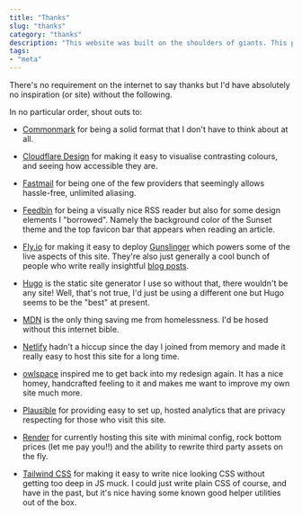 ```yaml
---
title: "Thanks"
slug: "thanks"
category: "thanks"
description: "This website was built on the shoulders of giants. This page names a number of them."
tags:
- "meta"
---
```


There's no requirement on the internet to say thanks but I'd have absolutely no inspiration (or site) without the following.

In no particular order, shout outs to:

* [Commonmark](https://commonmark.org) for being a solid format that I don't have to think about at all.

* [Cloudflare Design](https://cloudflare.design/color) for making it easy to visualise contrasting colours, and seeing how accessible they are.

* [Fastmail](https://fastmail.com) for being one of the few providers that seemingly allows hassle-free, unlimited aliasing.

* [Feedbin](https://feedbin.com) for being a visually nice RSS reader but also for some design elements I "borrowed". Namely the background color of the Sunset theme and the top favicon bar that appears when reading an article.

* [Fly.io](https://fly.io) for making it easy to deploy [Gunslinger](https://github.com/marcus-crane/gunslinger) which powers some of the live aspects of this site. They're also just generally a cool bunch of people who write really insightful [blog posts](https://fly.io/blog/).

* [Hugo](https://gohugo.io) is the static site generator I use so without that, there wouldn't be any site! Well, that's not true, I'd just be using a different one but Hugo seems to be the "best" at present.

* [MDN](https://developer.mozilla.org/en-US/) is the only thing saving me from homelessness. I'd be hosed without this internet bible.

* [Netlify](https://www.netlify.com/) hadn't a hiccup since the day I joined from memory and made it really easy to host this site for a long time.

* [owlspace](https://owlspace.xyz) inspired me to get back into my redesign again. It has a nice homey, handcrafted feeling to it and makes me want to improve my own site much more.

* [Plausible](https://plausible.io) for providing easy to set up, hosted analytics that are privacy respecting for those who visit this site.

* [Render](https://render.com/) for currently hosting this site with minimal config, rock bottom prices (let me pay you!!) and the ability to rewrite third party assets on the fly.

* [Tailwind CSS](https://tailwindcss.com/) for making it easy to write nice looking CSS without getting too deep in JS muck. I could just write plain CSS of course, and have in the past, but it's nice having some known good helper utilities out of the box.